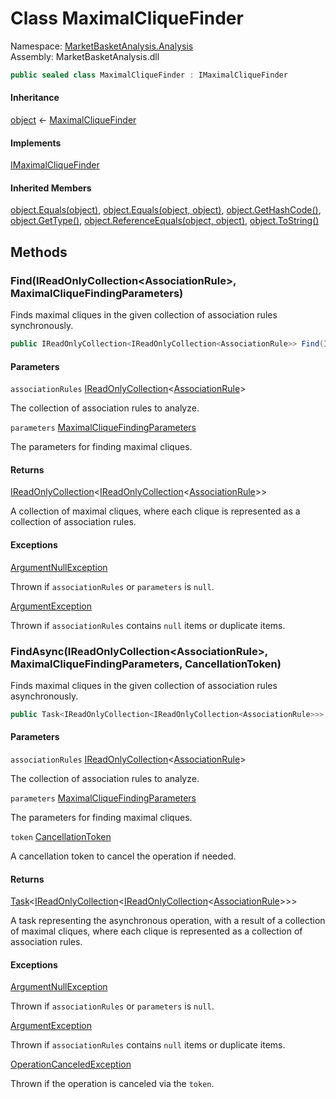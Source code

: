 # <a id="MarketBasketAnalysis_Analysis_MaximalCliqueFinder"></a> Class MaximalCliqueFinder

Namespace: [MarketBasketAnalysis.Analysis](MarketBasketAnalysis.Analysis.md)  
Assembly: MarketBasketAnalysis.dll  

```csharp
public sealed class MaximalCliqueFinder : IMaximalCliqueFinder
```

#### Inheritance

[object](https://learn.microsoft.com/dotnet/api/system.object) ← 
[MaximalCliqueFinder](MarketBasketAnalysis.Analysis.MaximalCliqueFinder.md)

#### Implements

[IMaximalCliqueFinder](MarketBasketAnalysis.Analysis.IMaximalCliqueFinder.md)

#### Inherited Members

[object.Equals\(object\)](https://learn.microsoft.com/dotnet/api/system.object.equals\#system\-object\-equals\(system\-object\)), 
[object.Equals\(object, object\)](https://learn.microsoft.com/dotnet/api/system.object.equals\#system\-object\-equals\(system\-object\-system\-object\)), 
[object.GetHashCode\(\)](https://learn.microsoft.com/dotnet/api/system.object.gethashcode), 
[object.GetType\(\)](https://learn.microsoft.com/dotnet/api/system.object.gettype), 
[object.ReferenceEquals\(object, object\)](https://learn.microsoft.com/dotnet/api/system.object.referenceequals), 
[object.ToString\(\)](https://learn.microsoft.com/dotnet/api/system.object.tostring)

## Methods

### <a id="MarketBasketAnalysis_Analysis_MaximalCliqueFinder_Find_System_Collections_Generic_IReadOnlyCollection_MarketBasketAnalysis_AssociationRule__MarketBasketAnalysis_Analysis_MaximalCliqueFindingParameters_"></a> Find\(IReadOnlyCollection<AssociationRule\>, MaximalCliqueFindingParameters\)

Finds maximal cliques in the given collection of association rules synchronously.

```csharp
public IReadOnlyCollection<IReadOnlyCollection<AssociationRule>> Find(IReadOnlyCollection<AssociationRule> associationRules, MaximalCliqueFindingParameters parameters)
```

#### Parameters

`associationRules` [IReadOnlyCollection](https://learn.microsoft.com/dotnet/api/system.collections.generic.ireadonlycollection\-1)<[AssociationRule](MarketBasketAnalysis.AssociationRule.md)\>

The collection of association rules to analyze.

`parameters` [MaximalCliqueFindingParameters](MarketBasketAnalysis.Analysis.MaximalCliqueFindingParameters.md)

The parameters for finding maximal cliques.

#### Returns

 [IReadOnlyCollection](https://learn.microsoft.com/dotnet/api/system.collections.generic.ireadonlycollection\-1)<[IReadOnlyCollection](https://learn.microsoft.com/dotnet/api/system.collections.generic.ireadonlycollection\-1)<[AssociationRule](MarketBasketAnalysis.AssociationRule.md)\>\>

A collection of maximal cliques, where each clique is represented as a collection of association rules.

#### Exceptions

 [ArgumentNullException](https://learn.microsoft.com/dotnet/api/system.argumentnullexception)

Thrown if <code class="paramref">associationRules</code> or <code class="paramref">parameters</code> is <code>null</code>.

 [ArgumentException](https://learn.microsoft.com/dotnet/api/system.argumentexception)

Thrown if <code class="paramref">associationRules</code> contains <code>null</code> items or duplicate items.

### <a id="MarketBasketAnalysis_Analysis_MaximalCliqueFinder_FindAsync_System_Collections_Generic_IReadOnlyCollection_MarketBasketAnalysis_AssociationRule__MarketBasketAnalysis_Analysis_MaximalCliqueFindingParameters_System_Threading_CancellationToken_"></a> FindAsync\(IReadOnlyCollection<AssociationRule\>, MaximalCliqueFindingParameters, CancellationToken\)

Finds maximal cliques in the given collection of association rules asynchronously.

```csharp
public Task<IReadOnlyCollection<IReadOnlyCollection<AssociationRule>>> FindAsync(IReadOnlyCollection<AssociationRule> associationRules, MaximalCliqueFindingParameters parameters, CancellationToken token = default)
```

#### Parameters

`associationRules` [IReadOnlyCollection](https://learn.microsoft.com/dotnet/api/system.collections.generic.ireadonlycollection\-1)<[AssociationRule](MarketBasketAnalysis.AssociationRule.md)\>

The collection of association rules to analyze.

`parameters` [MaximalCliqueFindingParameters](MarketBasketAnalysis.Analysis.MaximalCliqueFindingParameters.md)

The parameters for finding maximal cliques.

`token` [CancellationToken](https://learn.microsoft.com/dotnet/api/system.threading.cancellationtoken)

A cancellation token to cancel the operation if needed.

#### Returns

 [Task](https://learn.microsoft.com/dotnet/api/system.threading.tasks.task\-1)<[IReadOnlyCollection](https://learn.microsoft.com/dotnet/api/system.collections.generic.ireadonlycollection\-1)<[IReadOnlyCollection](https://learn.microsoft.com/dotnet/api/system.collections.generic.ireadonlycollection\-1)<[AssociationRule](MarketBasketAnalysis.AssociationRule.md)\>\>\>

A task representing the asynchronous operation, with a result of a collection of maximal cliques,
where each clique is represented as a collection of association rules.

#### Exceptions

 [ArgumentNullException](https://learn.microsoft.com/dotnet/api/system.argumentnullexception)

Thrown if <code class="paramref">associationRules</code> or <code class="paramref">parameters</code> is <code>null</code>.

 [ArgumentException](https://learn.microsoft.com/dotnet/api/system.argumentexception)

Thrown if <code class="paramref">associationRules</code> contains <code>null</code> items or duplicate items.

 [OperationCanceledException](https://learn.microsoft.com/dotnet/api/system.operationcanceledexception)

Thrown if the operation is canceled via the <code class="paramref">token</code>.

